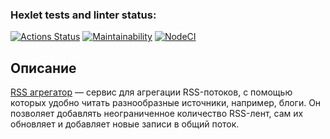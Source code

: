 ### Hexlet tests and linter status:
[![Actions Status](https://github.com/blednovski/frontend-project-lvl3/workflows/hexlet-check/badge.svg)](https://github.com/blednovski/frontend-project-lvl3/actions)
[![Maintainability](https://api.codeclimate.com/v1/badges/2db3a52d794e6f17d0a8/maintainability)](https://codeclimate.com/github/blednovski/frontend-project-lvl3/maintainability)
[![NodeCI](https://github.com/blednovski/frontend-project-lvl3/actions/workflows/NodeCI.yml/badge.svg)](https://github.com/blednovski/frontend-project-lvl3/actions/workflows/NodeCI.yml)

## Описание
[RSS агрегатор](https://frontend-project-lvl3-lac-psi.vercel.app) — сервис для агрегации RSS-потоков, с помощью которых удобно читать разнообразные источники, например, блоги. Он позволяет добавлять неограниченное количество RSS-лент, сам их обновляет и добавляет новые записи в общий поток.
